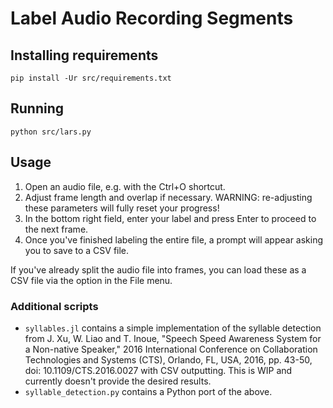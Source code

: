 # Label Audio Recording Segments

## Installing requirements

```
pip install -Ur src/requirements.txt
```

## Running

```
python src/lars.py
```

## Usage

1. Open an audio file, e.g. with the Ctrl+O shortcut.
2. Adjust frame length and overlap if necessary. WARNING: re-adjusting these parameters will fully reset your progress!
3. In the bottom right field, enter your label and press Enter to proceed to the next frame.
4. Once you've finished labeling the entire file, a prompt will appear asking you to save to a CSV file.

If you've already split the audio file into frames, you can load these as a CSV file via the option in the File menu.

### Additional scripts

* `syllables.jl` contains a simple implementation of the syllable detection from J. Xu, W. Liao and T. Inoue, "Speech Speed Awareness System for a Non-native Speaker," 2016 International Conference on Collaboration Technologies and Systems (CTS), Orlando, FL, USA, 2016, pp. 43-50, doi: 10.1109/CTS.2016.0027 with CSV outputting. This is WIP and currently doesn't provide the desired results.
* `syllable_detection.py` contains a Python port of the above.
